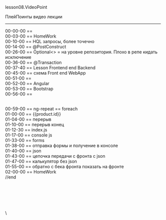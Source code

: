 ﻿
lesson08.VideoPoint  

ПлейПоинты видео лекции  

---
00-00-00 ==   
00-03-00 == HomeWork  
00-10-00 == HQL запросы, более точечно  
00-14-00 == @PostConstruct  
00-26-00 == Optional<> = на уровне репозитория. Плохо в репе кидать исключение  
00-36-00 == @Transaction  
00-37-40 == Lesson Frontend end Backend  
00-45-00 == схема Front end WebApp  
00-51-00 == <head>  
00-52-00 == Angular  
00-53-00 == Bootstrap  
00-56-00 == <div>  
00-59-00 == ng-repeat == foreach  
01-00-00 == {{product.id}}  
01-04-00 == перерыв  
01-10-00 == перерыв конец  
01-12-30 == index.js  
01-17-00 == console js  
01-33-00 == forms  
01-38-00 == отправка формы и получение в консоле  
01-40-00 == json  
01-43-00 == цепочка передачи с фронта с json  
01-47-00 == калькулятор без json  
01-55-00 == обратно с бека фронта показать на фронте  
02-00-00 == HomeWork  
//end  















\
\
\
\
\
\
